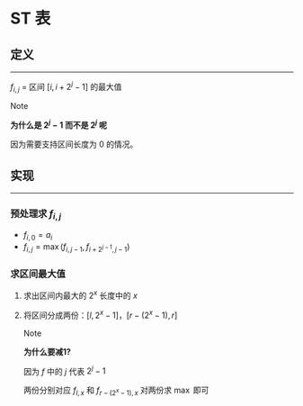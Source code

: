 # ST 表

## 定义

---

$f_{i,j}$ = 区间 $[i,i+2^j-1]$ 的最大值

> [!NOTE]
> **为什么是 $2^j-1$ 而不是 $2^j$ 呢**
>
> 因为需要支持区间长度为 $0$ 的情况。

## 实现

---

### 预处理求 $f_{i,j}$

- $f_{i,0}=a_i$
- $f_{i,j}=\max(f_{i,j-1},f_{i+2^{j-1},j-1})$

### 求区间最大值

1. 求出区间内最大的 $2^x$ 长度中的 $x$
2. 将区间分成两份：$[l,2^x-1]$，$[r-(2^x-1),r]$

   > [!NOTE]
   > **为什么要减$1$?**
   >
   > 因为 $f$ 中的 $j$ 代表 $2^j-1$

   两份分别对应 $f_{l,x}$ 和 $f_{r-(2^x-1),x}$
   对两份求 $\max$ 即可
